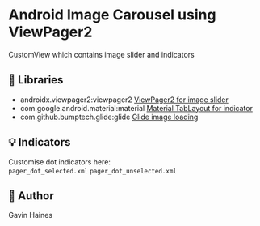 # Android Image Carousel using ViewPager2

CustomView which contains image slider and indicators

## :notebook: Libraries

* androidx.viewpager2:viewpager2 [ViewPager2 for image slider](https://developer.android.com/reference/androidx/viewpager2/widget/ViewPager2)
* com.google.android.material:material [Material TabLayout for indicator](https://developer.android.com/reference/com/google/android/material/tabs/TabLayout)
* com.github.bumptech.glide:glide [Glide image loading](https://github.com/bumptech/glide)

## :bulb: Indicators

Customise dot indicators here:  
`pager_dot_selected.xml`
`pager_dot_unselected.xml`

## :rocket: Author

Gavin Haines